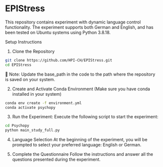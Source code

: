 # EPIStress

This repository contains experiment with dynamic language control functionality. The experiment supports both German and English, and has been tested on Ubuntu systems using Python 3.8.18.

Setup Instructions
1. Clone the Repository
```bash
git clone https://github.com/HPI-CH/EPIStress.git
cd EPIStress
```
📌 Note: Update the base_path in the code to the path where the repository is saved on your system. 

2. Create and Activate Conda Environment (Make sure you have conda installed in your system)
 ```bash
conda env create -f environment.yml
conda activate psychopy
```


3. Run the Experiment:
Execute the following script to start the experiment:
```bash
cd Psychopy
python main_study_full.py
```
4. Language Selection
At the beginning of the experiment, you will be prompted to select your preferred language: English or German.

5. Complete the Questionnaire
Follow the instructions and answer all the questions presented during the experiment.










